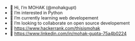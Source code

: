 - 👋 Hi, I’m MOHAK (@mohakgupt)
- 👀 I’m interested in Python
- 🌱 I’m currently learning web developement
- 💞️ I’m looking to collaborate on open source developement
- 🔗 https://www.hackerrank.com/thisismohak
- 🔗 https://www.linkedin.com/in/mohak-gupta-75a4b0224

<!---
mohakgupt/mohakgupt is a ✨ special ✨ repository because its `README.md` (this file) appears on your GitHub profile.
You can click the Preview link to take a look at your changes.
--->
